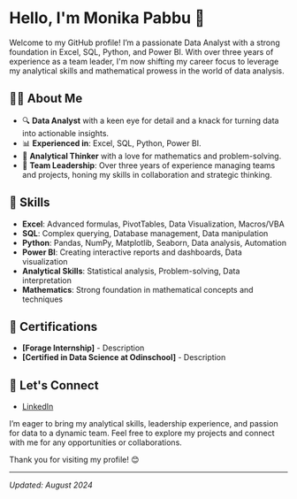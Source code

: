 # Hello, I'm Monika Pabbu 👋

Welcome to my GitHub profile! I’m a passionate Data Analyst with a strong foundation in Excel, SQL, Python, and Power BI. With over three years of experience as a team leader, I'm now shifting my career focus to leverage my analytical skills and mathematical prowess in the world of data analysis. 

## 👨‍💻 About Me

- 🔍 **Data Analyst** with a keen eye for detail and a knack for turning data into actionable insights.
- 📊 **Experienced in**: Excel, SQL, Python, Power BI.
- 🧠 **Analytical Thinker** with a love for mathematics and problem-solving.
- 👥 **Team Leadership**: Over three years of experience managing teams and projects, honing my skills in collaboration and strategic thinking.

## 🚀 Skills

- **Excel**: Advanced formulas, PivotTables, Data Visualization, Macros/VBA
- **SQL**: Complex querying, Database management, Data manipulation
- **Python**: Pandas, NumPy, Matplotlib, Seaborn, Data analysis, Automation
- **Power BI**: Creating interactive reports and dashboards, Data visualization
- **Analytical Skills**: Statistical analysis, Problem-solving, Data interpretation
- **Mathematics**: Strong foundation in mathematical concepts and techniques

## 🌟 Certifications

- **[Forage Internship]** - Description
- **[Certified in Data Science at Odinschool]** - Description

## 💬 Let's Connect

- [LinkedIn](https://www.linkedin.com/in/monika-pabbu/)

I’m eager to bring my analytical skills, leadership experience, and passion for data to a dynamic team. Feel free to explore my projects and connect with me for any opportunities or collaborations. 

Thank you for visiting my profile! 😊

---

*Updated: August 2024*
